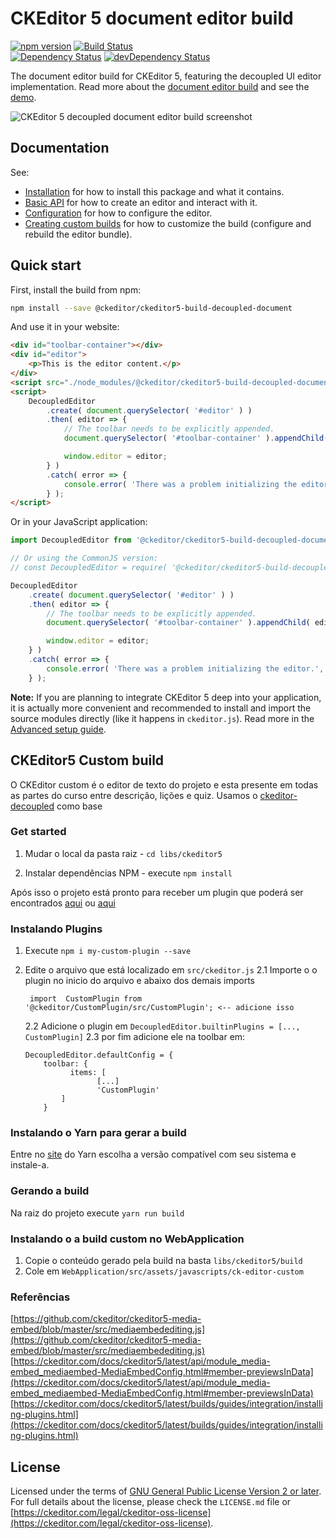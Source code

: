 CKEditor 5 document editor build
========================================

[![npm version](https://badge.fury.io/js/%40ckeditor%2Fckeditor5-build-decoupled-document.svg)](https://www.npmjs.com/package/@ckeditor/ckeditor5-build-decoupled-document)
[![Build Status](https://travis-ci.org/ckeditor/ckeditor5-build-decoupled-document.svg?branch=master)](https://travis-ci.org/ckeditor/ckeditor5-build-decoupled-document)
<br>
[![Dependency Status](https://david-dm.org/ckeditor/ckeditor5-build-decoupled-document/status.svg)](https://david-dm.org/ckeditor/ckeditor5-build-decoupled-document)
[![devDependency Status](https://david-dm.org/ckeditor/ckeditor5-build-decoupled-document/dev-status.svg)](https://david-dm.org/ckeditor/ckeditor5-build-decoupled-document?type=dev)

The document editor build for CKEditor 5, featuring the decoupled UI editor implementation. Read more about the [document editor build](https://ckeditor.com/docs/ckeditor5/latest/builds/guides/overview.html#document-editor) and see the [demo](https://ckeditor.com/docs/ckeditor5/latest/examples/builds/document-editor.html).

![CKEditor 5 decoupled document editor build screenshot](https://c.cksource.com/a/1/img/npm/ckeditor5-build-decoupled-document.png)

## Documentation

See:

* [Installation](https://ckeditor.com/docs/ckeditor5/latest/builds/guides/integration/installation.html) for how to install this package and what it contains.
* [Basic API](https://ckeditor.com/docs/ckeditor5/latest/builds/guides/integration/basic-api.html) for how to create an editor and interact with it.
* [Configuration](https://ckeditor.com/docs/ckeditor5/latest/builds/guides/integration/configuration.html) for how to configure the editor.
* [Creating custom builds](https://ckeditor.com/docs/ckeditor5/latest/builds/guides/development/custom-builds.html) for how to customize the build (configure and rebuild the editor bundle).

## Quick start

First, install the build from npm:

```bash
npm install --save @ckeditor/ckeditor5-build-decoupled-document
```

And use it in your website:

```html
<div id="toolbar-container"></div>
<div id="editor">
	<p>This is the editor content.</p>
</div>
<script src="./node_modules/@ckeditor/ckeditor5-build-decoupled-document/build/ckeditor.js"></script>
<script>
	DecoupledEditor
		.create( document.querySelector( '#editor' ) )
		.then( editor => {
			// The toolbar needs to be explicitly appended.
			document.querySelector( '#toolbar-container' ).appendChild( editor.ui.view.toolbar.element );

			window.editor = editor;
		} )
		.catch( error => {
			console.error( 'There was a problem initializing the editor.', error );
		} );
</script>
```

Or in your JavaScript application:

```js
import DecoupledEditor from '@ckeditor/ckeditor5-build-decoupled-document';

// Or using the CommonJS version:
// const DecoupledEditor = require( '@ckeditor/ckeditor5-build-decoupled-document' );

DecoupledEditor
	.create( document.querySelector( '#editor' ) )
	.then( editor => {
		// The toolbar needs to be explicitly appended.
		document.querySelector( '#toolbar-container' ).appendChild( editor.ui.view.toolbar.element );

		window.editor = editor;
	} )
	.catch( error => {
		console.error( 'There was a problem initializing the editor.', error );
	} );
```

**Note:** If you are planning to integrate CKEditor 5 deep into your application, it is actually more convenient and recommended to install and import the source modules directly (like it happens in `ckeditor.js`). Read more in the [Advanced setup guide](https://ckeditor.com/docs/ckeditor5/latest/builds/guides/integration/advanced-setup.html).
## CKEditor5 Custom build
O CKEditor custom é o editor de texto do projeto e esta presente em todas as partes do curso entre descrição, lições e quiz. Usamos o [ckeditor-decoupled](https://github.com/ckeditor/ckeditor5-build-decoupled-document) como base
### Get started

 1.  Mudar o local da pasta raiz
    	 - `cd libs/ckeditor5`

 2. Instalar dependências NPM
        	 - execute `npm install`

Após isso o projeto está pronto para receber um plugin que poderá ser encontrados [aqui](https://www.npmjs.com/search?q=ckeditor5) ou [aqui](https://ckeditor.com/docs/ckeditor5/latest/builds/guides/development/plugins.html)

### Instalando Plugins

 1. Execute `npm i my-custom-plugin --save`
 2. Edite o arquivo que está localizado em `src/ckeditor.js`
	 2.1 Importe o o plugin no inicio do arquivo e abaixo dos demais imports

    	 import  CustomPlugin from  '@ckeditor/CustomPlugin/src/CustomPlugin'; <-- adicione isso
	2.2 Adicione o plugin em `DecoupledEditor.builtinPlugins = [..., CustomPlugin]`
	2.3 por fim adicione ele na toolbar em:

	    DecoupledEditor.defaultConfig = {
		    toolbar: {
				  items: [
						[...]
						'CustomPlugin'
				]
			}
### Instalando o Yarn para gerar a build
Entre no [site](https://yarnpkg.com/en/docs/install#windows-stable) do Yarn escolha a versão compatível com seu sistema e instale-a.

### Gerando a build
Na raiz do projeto execute `yarn run build`

### Instalando o a build custom no WebApplication

 1. Copie o conteúdo gerado pela build na basta `libs/ckeditor5/build`
 2. Cole em `WebApplication/src/assets/javascripts/ck-editor-custom`

### Referências
[https://github.com/ckeditor/ckeditor5-media-embed/blob/master/src/mediaembedediting.js](https://github.com/ckeditor/ckeditor5-media-embed/blob/master/src/mediaembedediting.js)
[https://ckeditor.com/docs/ckeditor5/latest/api/module_media-embed_mediaembed-MediaEmbedConfig.html#member-previewsInData](https://ckeditor.com/docs/ckeditor5/latest/api/module_media-embed_mediaembed-MediaEmbedConfig.html#member-previewsInData)
[https://ckeditor.com/docs/ckeditor5/latest/builds/guides/integration/installing-plugins.html](https://ckeditor.com/docs/ckeditor5/latest/builds/guides/integration/installing-plugins.html)

## License

Licensed under the terms of [GNU General Public License Version 2 or later](http://www.gnu.org/licenses/gpl.html). For full details about the license, please check the `LICENSE.md` file or [https://ckeditor.com/legal/ckeditor-oss-license](https://ckeditor.com/legal/ckeditor-oss-license).
